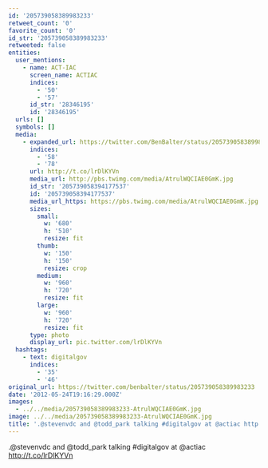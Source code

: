 ```yaml
---
id: '205739058389983233'
retweet_count: '0'
favorite_count: '0'
id_str: '205739058389983233'
retweeted: false
entities:
  user_mentions:
    - name: ACT-IAC
      screen_name: ACTIAC
      indices:
        - '50'
        - '57'
      id_str: '28346195'
      id: '28346195'
  urls: []
  symbols: []
  media:
    - expanded_url: https://twitter.com/BenBalter/status/205739058389983233/photo/1
      indices:
        - '58'
        - '78'
      url: http://t.co/lrDlKYVn
      media_url: http://pbs.twimg.com/media/AtrulWQCIAE0GmK.jpg
      id_str: '205739058394177537'
      id: '205739058394177537'
      media_url_https: https://pbs.twimg.com/media/AtrulWQCIAE0GmK.jpg
      sizes:
        small:
          w: '680'
          h: '510'
          resize: fit
        thumb:
          w: '150'
          h: '150'
          resize: crop
        medium:
          w: '960'
          h: '720'
          resize: fit
        large:
          w: '960'
          h: '720'
          resize: fit
      type: photo
      display_url: pic.twitter.com/lrDlKYVn
  hashtags:
    - text: digitalgov
      indices:
        - '35'
        - '46'
original_url: https://twitter.com/benbalter/status/205739058389983233
date: '2012-05-24T19:16:29.000Z'
images:
  - ../../media/205739058389983233-AtrulWQCIAE0GmK.jpg
image: ../../media/205739058389983233-AtrulWQCIAE0GmK.jpg
title: '.@stevenvdc and @todd_park talking #digitalgov at @actiac http://t.co/lrDlKYVn'
---
```


.@stevenvdc and @todd_park talking #digitalgov at @actiac http://t.co/lrDlKYVn